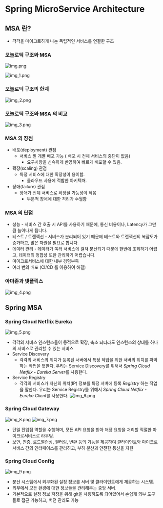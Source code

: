 # Spring MicroService Architecture
## MSA 란?
* 각각을 마이크로하게 나눈 독립적인 서비스를 연결한 구조

### 모놀로틱 구조와 MSA
![img.png](사진파일/img.png)

![img_1.png](사진파일/img_1.png)

### 모놀로틱 구조의 한계
![img_2.png](사진파일/img_2.png)

### 모놀로틱 구조와 MSA 의 비교
![img_3.png](사진파일/img_3.png)

### MSA 의 장점
* 배포(deployment) 관점
    * 서비스 별 개별 배포 가능 ( 배포 시 전체 서비스의 중단이 없음)
        * 요구사항을 신속하게 반영하여 빠르게 배포할 수 있음.
* 확장(scaling) 관점
    * 특정 서비스에 대한 확장성이 용이함.
        * 클라우드 사용에 적합한 아키텍쳐.
* 장애(failure) 관점
    * 장애가 전체 서비스로 확장될 가능성이 적음
        * 부분적 장애에 대한 격리가 수월함

### MSA 의 단점
* 성능 - 서비스 간 호출 시 API를 사용하기 때문에, 통신 비용이나, Latency가 그만큼 늘어나게 됩니다.
* 테스트 / 트랜잭션 - 서비스가 분리되어 있기 때문에 테스트와 트랜잭션의 복잡도가 증가하고, 많은 자원을 필요로 합니다.
* 데이터 관리 - 데이터가 여러 서비스에 걸쳐 분산되기 때문에 한번에 조회하기 어렵고, 데이터의 정합성 또한 관리하기 어렵습니다.
* 마이크로서비스에 대한 내부 경험부족
* 여러 번의 배포 (CI/CD 를 이용하여 해결)

### 아마존과 넷플릭스
![img_4.png](사진파일/img_4.png)

## Spring MSA
### Spring Cloud Netflix Eureka
![img_5.png](사진파일/img_5.png)

* 각각의 서비스 인스턴스들이 동적으로 확장, 축소 되더라도 인스턴스의 상태를 하나의 서비스로 관리할 수 있는 서비스
* Service Discovery
    * 각각의 서비스의 위치가 등록된 서버에서 특정 작업을 위한 서버의 위치를 파악하는 작업을 뜻한다.
      우리는 Service Discovery를 위해서 *Spring Cloud Netflix - Eureka Server*를 사용한다.
* Service Registry
    * 각각의 서비스가 자신의 위치(IP) 정보를 특정 서버에 등록 *Registry* 하는 작업을 말한다.
      우리는 Service Registry를 위해서 *Spring Cloud Netflix - Eureka Client*를 사용한다.
![img_6.png](사진파일/img_6.png)

### Spring Cloud Gateway
![img_8.png](사진파일/img_8.png)
![img_7.png](사진파일/img_7.png)

* 단일 진입점 역할을 수행하며, 모든 API 요청을 받아 해당 요청을 처리할 적절한 마이크로서비스로 라우팅.
* 보안, 인증, 로드밸런싱, 필터링, 변환 등의 기능을 제공하여 클라이언트와 마이크로서비스 간의 인터페이스를 관리하고, 부하 분산과 안전한 통신을 지원

### Spring Cloud Config
![img_9.png](사진파일/img_9.png)
* 분산 시스템에서 외부화된 설정 정보를 서버 및 클라이언트에게 제공하는 시스템.
* 외부에서 모든 환경에 대한 정보들을 관리해주는 중앙 서버.
* 기본적으로 설정 정보 저장을 위해 git을 사용하도록 되어있어서 손쉽게 외부 도구들로 접근 가능하고, 버전 관리도 가능






